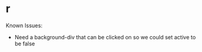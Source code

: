 # r

Known Issues:
- Need a background-div that can be clicked on so we could set active to be false
